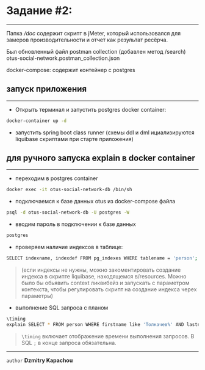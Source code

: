 
# Задание #2:
___
Папка */doc* содержит скрипт в jMeter, который использовался для замеров производительности и отчет как результат ресёрча.

Был обновленный файл postman collection (добавлен метод /search)
otus-social-network.postman_collection.json

docker-compose:
содержит контейнер с postgres

## запуск приложения
___
* Открыть терминал и запустить postgres docker container:
```bash
docker-container up -d
```

* запустить spring boot class runner
  (схемы ddl и dml ициализируются liquibase скриптами при старте приложения)

## для ручного запуска explain в docker container
___
* переходим в postgres container
```bash
docker exec -it otus-social-network-db /bin/sh
```
* подключаемся к базе данных otus из docker-compose файла
```bash
psql -d otus-social-network-db -U postgres -W
```
* вводим пароль в подключении к базе данных
```bash
postgres
```
* проверяем наличие индексов в таблице:
```bash
SELECT indexname, indexdef FROM pg_indexes WHERE tablename = 'person';
```
> (если индексы не нужны, можно закоментировать создание индекса в скрипте liquibase, находящемся в/resources.
Можно было бы обьявить context ликвибейз и запускать с параметром контекста, чтобы регулировать скрипт на создание индекса черех параметры)

* выполнение SQL запроса с планом
```bash
\timing
explain SELECT * FROM person WHERE firstname like 'Толкачев%' AND lastname like 'Алек%' ORDER BY id ASC; 
```
> `\timing` включает отображение времени выполнения запросов. В SQL `;` в конце запроса обязательна.


___
`author` **Dzmitry Kapachou**


